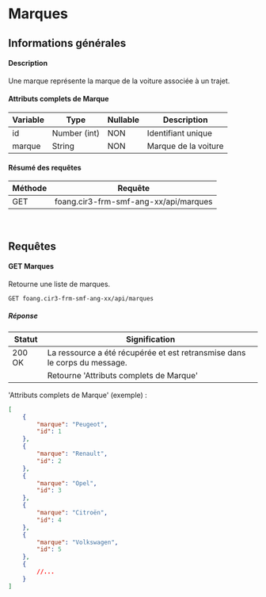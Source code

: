 # Marques

## Informations générales
#### Description
Une marque représente la marque de la voiture associée à un trajet.

#### Attributs complets de Marque
| Variable        | Type                  | Nullable | Description                            |
| --------------- | --------------------- | -------- | -------------------------------------- |
| id              | Number (int)          | NON      | Identifiant unique                     |
| marque          | String                | NON      | Marque de la voiture                   |

#### Résumé des requêtes
| Méthode                            | Requête                                      |
| ---------------------------------- | ---------------------------------------------|
| <span class="get">GET</span>       | foang.cir3-frm-smf-ang-xx/api/marques        |

<br>
<div class="page-break"></div>

## Requêtes
#### <span class="get">GET</span> Marques

Retourne une liste de marques.

`GET foang.cir3-frm-smf-ang-xx/api/marques`

##### Réponse
| Statut          | Signification                                                             |
| --------------- | ------------------------------------------------------------------------- |
| 200 OK          | La ressource a été récupérée et est retransmise dans le corps du message. |
|                 | Retourne 'Attributs complets de Marque'                                   |

'Attributs complets de Marque' (exemple) :

```json
[
    {
        "marque": "Peugeot",
        "id": 1
    },
    {
        "marque": "Renault",
        "id": 2
    },
    {
        "marque": "Opel",
        "id": 3
    },
    {
        "marque": "Citroën",
        "id": 4
    },
    {
        "marque": "Volkswagen",
        "id": 5
    },
    {
        //...
    }
]
```